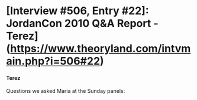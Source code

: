 # [Interview #506, Entry #22]: JordanCon 2010 Q&A Report - Terez](https://www.theoryland.com/intvmain.php?i=506#22)

#### Terez

Questions we asked Maria at the Sunday panels:


